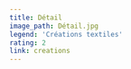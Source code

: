 ```yaml
---
title: Détail
image_path: Détail.jpg
legend: 'Créations textiles'
rating: 2
link: creations
---
```

